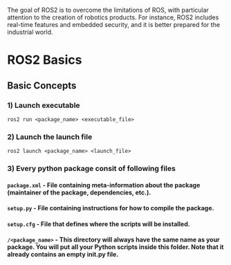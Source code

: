 The goal of ROS2 is to overcome the limitations of ROS, with particular attention to the creation of robotics products.
For instance, ROS2 includes real-time features and embedded security, and it is better prepared for the industrial world.

# ROS2 Basics #
## Basic Concepts ##
### 1) Launch executable ###
```ros2 run <package_name> <executable_file>```
### 2) Launch the launch file ###
```ros2 launch <package_name> <launch_file>```
### 3) Every python package consit of following files ###

#### ```package.xml``` - File containing meta-information about the package (maintainer of the package, dependencies, etc.). ####
#### ```setup.py``` - File containing instructions for how to compile the package. ####
#### ```setup.cfg``` - File that defines where the scripts will be installed. ####
#### ```/<package_name>``` - This directory will always have the same name as your package. You will put all your Python scripts inside this folder. Note that it already contains an empty __init__.py file. ####
